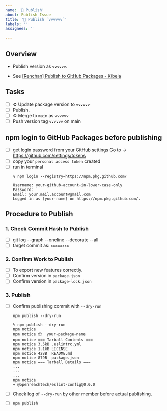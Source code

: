 ```yaml
---
name: '🚀 Publish'
about: Publish Issue
title: '🚀 Publish `vvvvvv`'
labels: ''
assignees: ''

---
```

## Overview

* Publish version as `vvvvvv`.

* See [[Renchan] Publish to GitHub Packages - Kibela](https://openreachtech.kibe.la/notes/5722)

## Tasks

- [ ] ⚙️ Update package version to `vvvvvv`
- [ ] Publish.
- [ ] ⚙️ Merge to `main` as `vvvvvv`
- [ ] Push version tag `vvvvvv` on main

## npm login to GitHub Packages before publishing

- [ ] get login password from your GitHub settings
Go to → https://github.com/settings/tokens
- [ ] copy your `personal access token` created
- [ ] run in terminal
    ```
    % npm login --registry=https://npm.pkg.github.com/

    Username: your-github-account-in-lower-case-only
    Password:
    Email: your.mail.account@gmail.com
    Logged in as [your-name] on https://npm.pkg.github.com/.
    ```

## Procedure to Publish

### 1. Check Commit Hash to Publish

- [ ] git log --graph --oneline --decorate --all
- [ ] target commit as: `xxxxxxxx`

### 2. Confirm Work to Publish

- [ ] To export new features correctly.
- [ ] Confirm version in `package.json`
- [ ] Confirm version in `package-lock.json`

### 3. Publish

- [ ] Confirm publishing commit with `--dry-run`

  ```
  npm publish --dry-run
  ```

  ```
  % npm publish --dry-run
  npm notice
  npm notice 📦  your-package-name
  npm notice === Tarball Contents ===
  npm notice 3.5kB .eslintrc.yml
  npm notice 1.1kB LICENSE
  npm notice 428B  README.md
  npm notice 879B  package.json
  npm notice === Tarball Details ===
  ...
  ...
  ...
  npm notice
  + @openreachtech/eslint-config@0.0.0
  ```

- [ ] Check log of `--dry-run` by other member before actual publishing.
- [ ] `npm publish`
